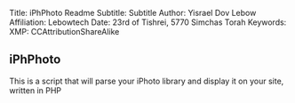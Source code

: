 Title:          iPhPhoto Readme
Subtitle:       Subtitle
Author:         Yisrael Dov Lebow
Affiliation:    Lebowtech
Date:           23rd of Tishrei, 5770 Simchas Torah 
Keywords:       
XMP:            CCAttributionShareAlike




## iPhPhoto ##

This is a script that will parse your iPhoto library and display it on your site, written in PHP 